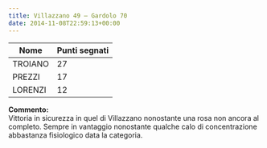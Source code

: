 ```yaml
---
title: Villazzano 49 – Gardolo 70
date: 2014-11-08T22:59:13+00:00
---
```

| **Nome** | **Punti segnati** |
| -------- | ----------------- |
| TROIANO | 27 |
| PREZZI | 17 |
| LORENZI | 12 |

**Commento:**  
Vittoria in sicurezza in quel di Villazzano nonostante una rosa non ancora al completo. Sempre in vantaggio nonostante qualche calo di concentrazione abbastanza fisiologico data la categoria.